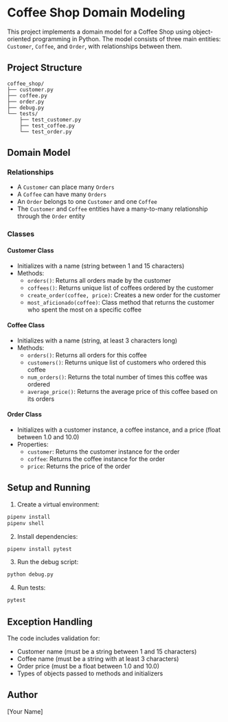 # Coffee Shop Domain Modeling

This project implements a domain model for a Coffee Shop using object-oriented programming in Python. The model consists of three main entities: `Customer`, `Coffee`, and `Order`, with relationships between them.

## Project Structure

```
coffee_shop/
├── customer.py
├── coffee.py
├── order.py
├── debug.py
└── tests/
    ├── test_customer.py
    ├── test_coffee.py
    └── test_order.py
```

## Domain Model

### Relationships
- A `Customer` can place many `Orders`
- A `Coffee` can have many `Orders`
- An `Order` belongs to one `Customer` and one `Coffee`
- The `Customer` and `Coffee` entities have a many-to-many relationship through the `Order` entity

### Classes

#### Customer Class
- Initializes with a name (string between 1 and 15 characters)
- Methods:
  - `orders()`: Returns all orders made by the customer
  - `coffees()`: Returns unique list of coffees ordered by the customer
  - `create_order(coffee, price)`: Creates a new order for the customer
  - `most_aficionado(coffee)`: Class method that returns the customer who spent the most on a specific coffee

#### Coffee Class
- Initializes with a name (string, at least 3 characters long)
- Methods:
  - `orders()`: Returns all orders for this coffee
  - `customers()`: Returns unique list of customers who ordered this coffee
  - `num_orders()`: Returns the total number of times this coffee was ordered
  - `average_price()`: Returns the average price of this coffee based on its orders

#### Order Class
- Initializes with a customer instance, a coffee instance, and a price (float between 1.0 and 10.0)
- Properties:
  - `customer`: Returns the customer instance for the order
  - `coffee`: Returns the coffee instance for the order
  - `price`: Returns the price of the order

## Setup and Running

1. Create a virtual environment:
```bash
pipenv install
pipenv shell
```

2. Install dependencies:
```bash
pipenv install pytest
```

3. Run the debug script:
```bash
python debug.py
```

4. Run tests:
```bash
pytest
```

## Exception Handling

The code includes validation for:
- Customer name (must be a string between 1 and 15 characters)
- Coffee name (must be a string with at least 3 characters)
- Order price (must be a float between 1.0 and 10.0)
- Types of objects passed to methods and initializers

## Author

[Your Name]